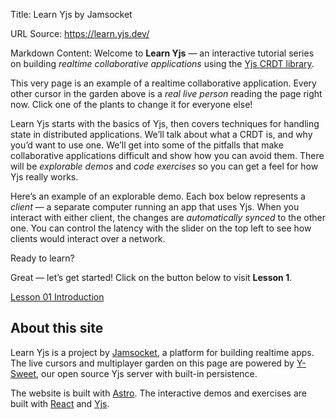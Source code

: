 Title: Learn Yjs by Jamsocket

URL Source: https://learn.yjs.dev/

Markdown Content:
Welcome to **Learn Yjs** — an interactive tutorial series on building _realtime collaborative applications_ using the [Yjs CRDT library](https://github.com/yjs/yjs).

This very page is an example of a realtime collaborative application. Every other cursor in the garden above is a _real live person_ reading the page right now. Click one of the plants to change it for everyone else!

Learn Yjs starts with the basics of Yjs, then covers techniques for handling state in distributed applications. We’ll talk about what a CRDT is, and why you’d want to use one. We’ll get into some of the pitfalls that make collaborative applications difficult and show how you can avoid them. There will be _explorable demos_ and _code exercises_ so you can get a feel for how Yjs really works.

Here’s an example of an explorable demo. Each box below represents a _client_ — a separate computer running an app that uses Yjs. When you interact with either client, the changes are _automatically synced_ to the other one. You can control the latency with the slider on the top left to see how clients would interact over a network.

Ready to learn?

Great — let’s get started! Click on the button below to visit **Lesson 1**.

[Lesson 01 Introduction](https://learn.yjs.dev/lessons/01-introduction/)

About this site
---------------

Learn Yjs is a project by [Jamsocket](https://jamsocket.com/), a platform for building realtime apps. The live cursors and multiplayer garden on this page are powered by [Y-Sweet](https://jamsocket.com/y-sweet), our open source Yjs server with built-in persistence.

The website is built with [Astro](https://astro.build/). The interactive demos and exercises are built with [React](https://react.dev/) and [Yjs](https://github.com/yjs/yjs).
